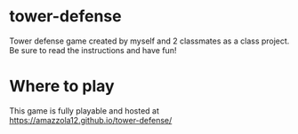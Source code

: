# tower-defense
Tower defense game created by myself and 2 classmates as a class project. Be sure to read the instructions and have fun!

# Where to play
This game is fully playable and hosted at https://amazzola12.github.io/tower-defense/
